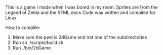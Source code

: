 This is a game I made when I was bored in my room.
Sprites are from the Legend of Zelda and the SFML docs
Code was written and compiled for Linux

How to complile:
1) Make sure the pwd is 2dGame and not one of the subdirectories
2) Run sh ./scripts/build.sh
3) Run ./bin/2dGame
